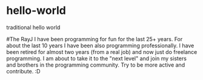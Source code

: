 # hello-world
traditional hello world

#The RayJ
I have been programming for fun for the last 25+ years. For about the last 10 years I have been also programming professionally. I have been retired for almost two years (from a real job) and now just do freelance programming. I am about to take it to the "next level" and join my sisters and brothers in the programming community. Try to be more active and contribute.
:D
